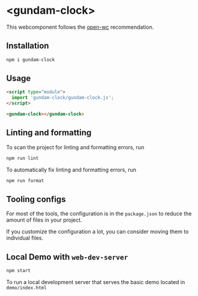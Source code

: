 # \<gundam-clock>

This webcomponent follows the [open-wc](https://github.com/open-wc/open-wc) recommendation.

## Installation

```bash
npm i gundam-clock
```

## Usage

```html
<script type="module">
  import 'gundam-clock/gundam-clock.js';
</script>

<gundam-clock></gundam-clock>
```

## Linting and formatting

To scan the project for linting and formatting errors, run

```bash
npm run lint
```

To automatically fix linting and formatting errors, run

```bash
npm run format
```

## Tooling configs

For most of the tools, the configuration is in the `package.json` to reduce the amount of files in your project.

If you customize the configuration a lot, you can consider moving them to individual files.

## Local Demo with `web-dev-server`

```bash
npm start
```

To run a local development server that serves the basic demo located in `demo/index.html`
